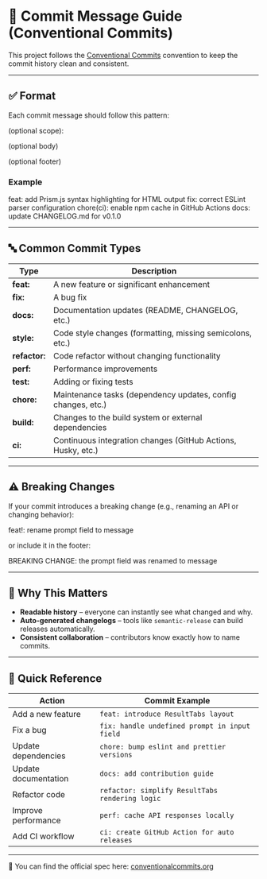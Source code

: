 # 🧠 Commit Message Guide (Conventional Commits)

This project follows the [Conventional Commits](https://www.conventionalcommits.org) convention to keep the commit history clean and consistent.

---

## ✅ Format

Each commit message should follow this pattern:

<type>(optional scope): <short summary>

(optional body)

(optional footer)

### Example

feat: add Prism.js syntax highlighting for HTML output
fix: correct ESLint parser configuration
chore(ci): enable npm cache in GitHub Actions
docs: update CHANGELOG.md for v0.1.0

---

## 🔤 Common Commit Types

| Type          | Description                                                  |
| ------------- | ------------------------------------------------------------ |
| **feat:**     | A new feature or significant enhancement                     |
| **fix:**      | A bug fix                                                    |
| **docs:**     | Documentation updates (README, CHANGELOG, etc.)              |
| **style:**    | Code style changes (formatting, missing semicolons, etc.)    |
| **refactor:** | Code refactor without changing functionality                 |
| **perf:**     | Performance improvements                                     |
| **test:**     | Adding or fixing tests                                       |
| **chore:**    | Maintenance tasks (dependency updates, config changes, etc.) |
| **build:**    | Changes to the build system or external dependencies         |
| **ci:**       | Continuous integration changes (GitHub Actions, Husky, etc.) |

---

## ⚠️ Breaking Changes

If your commit introduces a breaking change (e.g., renaming an API or changing behavior):

feat!: rename prompt field to message

or include it in the footer:

BREAKING CHANGE: the prompt field was renamed to message

---

## 🧩 Why This Matters

- **Readable history** – everyone can instantly see what changed and why.
- **Auto-generated changelogs** – tools like `semantic-release` can build releases automatically.
- **Consistent collaboration** – contributors know exactly how to name commits.

---

## 🚀 Quick Reference

| Action               | Commit Example                                  |
| -------------------- | ----------------------------------------------- |
| Add a new feature    | `feat: introduce ResultTabs layout`             |
| Fix a bug            | `fix: handle undefined prompt in input field`   |
| Update dependencies  | `chore: bump eslint and prettier versions`      |
| Update documentation | `docs: add contribution guide`                  |
| Refactor code        | `refactor: simplify ResultTabs rendering logic` |
| Improve performance  | `perf: cache API responses locally`             |
| Add CI workflow      | `ci: create GitHub Action for auto releases`    |

---

📘 You can find the official spec here: [conventionalcommits.org](https://www.conventionalcommits.org)

